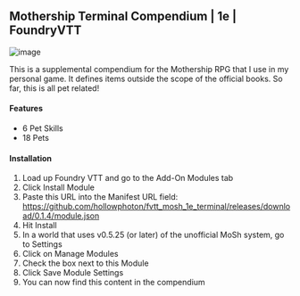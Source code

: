 ## Mothership Terminal Compendium | 1e | FoundryVTT
![image](https://github.com/hollowphoton/fvtt_mosh_1e_psg/assets/17795348/a1abe5c5-94d0-4d4f-9581-ac2c0fded6b0)

This is a supplemental compendium for the Mothership RPG that I use in my personal game. It defines items outside the scope of the official books. So far, this is all pet related!

#### Features
- 6 Pet Skills
- 18 Pets

#### Installation
 1. Load up Foundry VTT and go to the Add-On Modules tab
 2. Click Install Module
 3. Paste this URL into the Manifest URL field: https://github.com/hollowphoton/fvtt_mosh_1e_terminal/releases/download/0.1.4/module.json
 4. Hit Install
 5. In a world that uses v0.5.25 (or later) of the unofficial MoSh system, go to Settings
 6. Click on Manage Modules
 7. Check the box next to this Module
 8. Click Save Module Settings
 9. You can now find this content in the compendium
